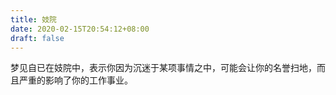 ```yaml
---
title: 妓院
date: 2020-02-15T20:54:12+08:00
draft: false
---
```


梦见自已在妓院中，表示你因为沉迷于某项事情之中，可能会让你的名誉扫地，而且严重的影响了你的工作事业。

